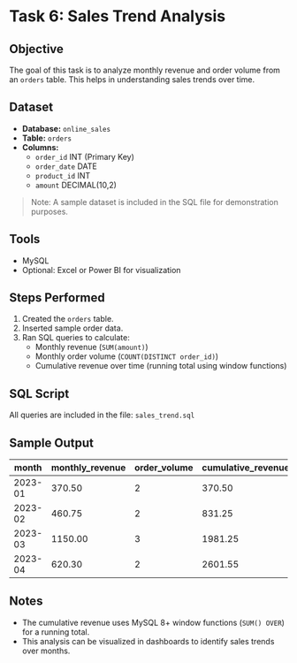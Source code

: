 # Task 6: Sales Trend Analysis

## Objective
The goal of this task is to analyze monthly revenue and order volume from an `orders` table. This helps in understanding sales trends over time.

## Dataset
- **Database:** `online_sales`
- **Table:** `orders`
- **Columns:**
  - `order_id` INT (Primary Key)
  - `order_date` DATE
  - `product_id` INT
  - `amount` DECIMAL(10,2)

> Note: A sample dataset is included in the SQL file for demonstration purposes.

## Tools
- MySQL
- Optional: Excel or Power BI for visualization

## Steps Performed
1. Created the `orders` table.  
2. Inserted sample order data.  
3. Ran SQL queries to calculate:
   - Monthly revenue (`SUM(amount)`)  
   - Monthly order volume (`COUNT(DISTINCT order_id)`)  
   - Cumulative revenue over time (running total using window functions)

## SQL Script
All queries are included in the file: `sales_trend.sql`

## Sample Output

| month   | monthly_revenue | order_volume | cumulative_revenue |
|---------|----------------|--------------|------------------|
| 2023-01 | 370.50         | 2            | 370.50           |
| 2023-02 | 460.75         | 2            | 831.25           |
| 2023-03 | 1150.00        | 3            | 1981.25          |
| 2023-04 | 620.30         | 2            | 2601.55          |

## Notes
- The cumulative revenue uses MySQL 8+ window functions (`SUM() OVER`) for a running total.
- This analysis can be visualized in dashboards to identify sales trends over months.
